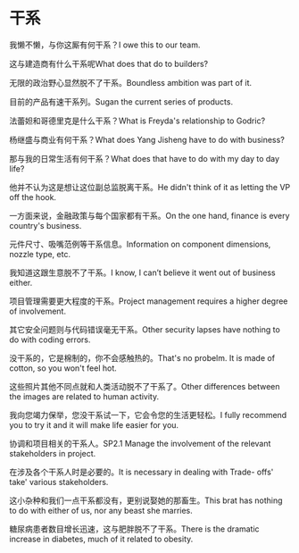 # 干系

<p><span class="chinese">我懒不懒，与你这厮有何干系？</span><span class="english">I owe this to our team.</span></p>

<p><span class="chinese">这与建造商有什么干系呢</span><span class="english">What does that do to builders?</span></p>

<p><span class="chinese">无限的政治野心显然脱不了干系。</span><span class="english">Boundless ambition was part of it.</span></p>

<p><span class="chinese">目前的产品有速干系列。</span><span class="english">Sugan the current series of products.</span></p>

<p><span class="chinese">法蕾妲和哥德里克是什么干系？</span><span class="english">What is Freyda's relationship to Godric?</span></p>

<p><span class="chinese">杨继盛与商业有何干系？</span><span class="english">What does Yang Jisheng have to do with business?</span></p>

<p><span class="chinese">那与我的日常生活有何干系？</span><span class="english">What does that have to do with my day to day life?</span></p>

<p><span class="chinese">他并不认为这是想让这位副总监脱离干系。</span><span class="english">He didn't think of it as letting the VP off the hook.</span></p>

<p><span class="chinese">一方面来说，金融政策与每个国家都有干系。</span><span class="english">On the one hand, finance is every country's business.</span></p>

<p><span class="chinese">元件尺寸、吸嘴范例等干系信息。</span><span class="english">Information on component dimensions, nozzle type, etc.</span></p>

<p><span class="chinese">我知道这跟生意脱不了干系。</span><span class="english">I know, I can’t believe it went out of business either.</span></p>

<p><span class="chinese">项目管理需要更大程度的干系。</span><span class="english">Project management requires a higher degree of involvement.</span></p>

<p><span class="chinese">其它安全问题则与代码错误毫无干系。</span><span class="english">Other security lapses have nothing to do with coding errors.</span></p>

<p><span class="chinese">没干系的，它是棉制的，你不会感触热的。</span><span class="english">That's no probelm. It is made of cotton, so you won't feel hot.</span></p>

<p><span class="chinese">这些照片其他不同点就和人类活动脱不了干系了。</span><span class="english">Other differences between the images are related to human activity.</span></p>

<p><span class="chinese">我向您竭力保举，您没干系试一下，它会令您的生活更轻松。</span><span class="english">I fully recommend you to try it and it will make life easier for you.</span></p>

<p><span class="chinese">协调和项目相关的干系人。</span><span class="english">SP2.1 Manage the involvement of the relevant stakeholders in project.</span></p>

<p><span class="chinese">在涉及各个干系人时是必要的。</span><span class="english">It is necessary in dealing with Trade- offs' take' various stakeholders.</span></p>

<p><span class="chinese">这小杂种和我们一点干系都没有，更别说娶她的那畜生。</span><span class="english">This brat has nothing to do with either of us, nor any beast she marries.</span></p>

<p><span class="chinese">糖尿病患者数目增长迅速，这与肥胖脱不了干系。</span><span class="english">There is the dramatic increase in diabetes, much of it related to obesity.</span></p>

